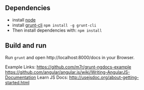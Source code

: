## Dependencies

* install [node](http://nodejs.org)
* install [grunt-cli](https://github.com/gruntjs/grunt-cli) `npm install -g grunt-cli`
* Then install dependencies with: `npm install`

## Build and run

Run `grunt` and open http://localhost:8000/docs in your Browser.

Example Links:
https://github.com/m7r/grunt-ngdocs-example
https://github.com/angular/angular.js/wiki/Writing-AngularJS-Documentation
Learn JS Docs: http://usejsdoc.org/about-getting-started.html
